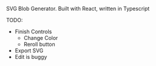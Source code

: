 SVG Blob Generator. Built with React, written in Typescript

TODO:
 - Finish Controls
    - Change Color
    - Reroll button
 - Export SVG
 - Edit is buggy
